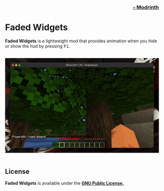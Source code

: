 ### <p align=right>[`→` Modrinth](https://modrinth.com/mod/faded-widgets)</p>

# Faded Widgets

**Faded Widgets** is a lightweight mod that provides animation when you hide or show the hud by pressing <kbd>F1</kbd>.

<br />

<div align="center">
  <img src="artwork/content/faded.gif?raw=true" />
</div>

<br />

## License

**Faded Widgets** is available under the **[GNU Public License.](LICENSE)**
